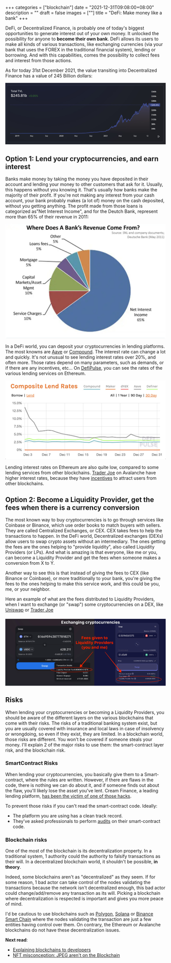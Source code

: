 +++
categories = ["blockchain"]
date = "2021-12-31T09:08:00+08:00"
description = ""
draft = false
images = [""]
title = "DeFi: Make money like a bank"
+++

DeFi, or Decentralized Finance, is probably one of today's biggest opportunities to generate interest out of your own money. It unlocked the possibility for anyone to **become their own bank**. DeFi allows its users to make all kinds of various transactions, like exchanging currencies (via your bank that uses the FOREX in the traditional financial system), lending or borrowing. And with this capabilities, comes the possibility to collect fees and interest from those actions.

As for today 31st December 2021, the value transiting into Decentralized Finance has a value of 245 Billion dollars: 

![Total Value Locked DeFi](/img/defi-make-money-like-a-bank/defi-lama-total-value-locked.jpg)


## Option 1: Lend your cryptocurrencies, and earn interest
Banks make money by taking the money you have deposited in their account and lending your money to other customers that ask for it. Usually, this happens without you knowing it. That's usually how banks make the majority of their profit. If you're not making any interest from your cash account, your bank probably makes (a lot of) money on the cash deposited, without you getting anything.  The profit made from those loans is categorized as"Net Interest Income", and for the Deutch Bank, represent more than 65% of their revenue in 2011: 

![How Banks make money diagram](/img/defi-make-money-like-a-bank/how-banks-make-money.jpg)

In a DeFi world, you can deposit your cryptocurrencies in lending platforms. The most knowns are [Aave](https://app.aave.com/markets) or [Compound](https://app.compound.finance/). The interest rate can change a lot and quickly. It's not unusual to see lending interest rates over 20%, and often more. Those rates depend on many parameters, such as demands, or if there are any incentives, etc... On [DefiPulse](https://defipulse.com/defi-lending), you can see the rates of the various lending services on Ethereum. 

![DeFi Lending Rates across time USDC](/img/defi-make-money-like-a-bank/defi-protocols-lending-rate-accross-time.jpg)

Lending interest rates on Ethereum are also quite low, compared to some lending services from other blockchains. [Trader Joe](https://traderjoexyz.com/#/lending) on Avalanche have higher interest rates, because they have [incentives](https://medium.com/avalancheavax/trader-joe-enters-avalanche-rush-with-an-incentives-program-up-to-20m-4646c6c20261) to attract users from other blockchains.

## Option 2: Become a Liquidity Provider, get the fees when there is a currency conversion

The most known way to buy cryptocurrencies is to go through services like Coinbase or Binance, which use order books to match buyers with sellers. They are called Centralized Exchanges, or CEX. CEX takes fees to help the transactions to happen. In the DeFi world, Decentralized exchanges (DEXs) allow users to swap crypto assets without an intermediary. The ones getting the fees are the ones helping to "provide liquidity", also called Liquidity Providers (or LPs). And what is amazing is that everyone, like me or you, can become a Liquidity Provider and get the fees when someone makes a conversion from X to Y.

Another way to see this is that instead of giving the fees to CEX (like Binance or Coinbase), or more traditionally to your bank, you're giving the fees to the ones helping to make this service work, and this could be you, me, or your neighbor.

Here an example of what are the fees distributed to Liquidity Providers, when I want to exchange (or "swap") some cryptocurrencies on a DEX, like [Uniswap](https://uniswap.org) or [Trader Joe](https://www.traderjoexyz.com/) 

![Uniswap and TraderJoe LP fees](/img/defi-make-money-like-a-bank/LiquidityProvidersFee.jpg)


## Risks
When lending your cryptocurrencies or becoming a Liquidity Providers, you should be aware of the different layers on the various blockchains that come with their risks. The risks of a traditional banking system exist, but you are usually covered with insurance and local laws in case of insolvency or wrongdoing, so even if they exist, they are limited.  In a blockchain world, those risks are different. You won't be covered if someone steals your money. I'll explain 2 of the major risks to use them: the smart-contract layer risk, and the blockchain risk.

### SmartContract Risks

When lending your cryptocurrencies, you basically give them to a Smart-contract, where the rules are written. However, if there are flaws in the code, there is nothing we can do about it, and if someone finds out about the flaw, you'll likely lose the asset you've lent.  Cream Finance, a leading lending platform, [has been the victim of one of those hacks](https://medium.com/@AndyPavia/swissblock-post-mortem-cream-finance-hack-7c1caff4335c). 

To prevent those risks if you can't read the smart-contract code. Ideally:
- The platform you are using has a clean track record. 
- They've asked professionals to perform [audits](https://coinmarketcap.com/alexandria/glossary/smart-contract-audit) on their smart-contract code. 

### Blockchain risks
One of the most of the blockchain is its decentralization property. In a traditional system, 1 authority could the authority to falsify transactions as their will. In a decentralized blockchain world, it shouldn't be possible, **in theory**.

Indeed, some blockchains aren't as "decentralized" as they seem. If for some reason, 1 bad actor can take control of the nodes validating the transactions because the network isn't decentralized enough, this bad actor could change/add/remove any transaction as its will. Picking a blockchain where decentralization is respected is important and gives you more peace of mind. 

I'd be cautious to use blockchains such as [Polygon](https://www.reddit.com/r/CryptoCurrency/comments/nfsger/polygon_matics_network_centralization_issue_top_3/), [Solana](https://cointelegraph.com/news/scalability-or-stability-solana-network-outages-show-work-still-needed) or [Binance Smart Chain](https://twitter.com/WilsonWithiam/status/1381420702918664194) where the nodes validating the transaction are just a few entities having control over them. On contrary, the Ethereum or Avalanche blockchains do not have these decentralization issues. 



**Next read**: 
- [Explaining blockchains to developers](/posts/explaining-blockchains-to-developers)
- [NFT misconception: JPEG aren't on the Blockchain](posts/nft-misconception-image-arent-on-blockchains/)
